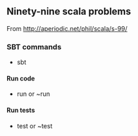 ## Ninety-nine scala problems

From http://aperiodic.net/phil/scala/s-99/

### SBT commands
* sbt

#### Run code
* run or ~run

#### Run tests
* test or ~test
